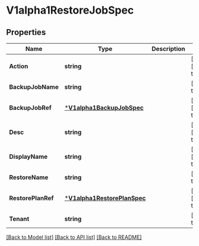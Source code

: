 # V1alpha1RestoreJobSpec

## Properties
Name | Type | Description | Notes
------------ | ------------- | ------------- | -------------
**Action** | **string** |  | [optional] [default to null]
**BackupJobName** | **string** |  | [default to null]
**BackupJobRef** | [***V1alpha1BackupJobSpec**](v1alpha1.BackupJobSpec.md) |  | [optional] [default to null]
**Desc** | **string** |  | [optional] [default to null]
**DisplayName** | **string** |  | [optional] [default to null]
**RestoreName** | **string** |  | [default to null]
**RestorePlanRef** | [***V1alpha1RestorePlanSpec**](v1alpha1.RestorePlanSpec.md) |  | [optional] [default to null]
**Tenant** | **string** |  | [default to null]

[[Back to Model list]](../README.md#documentation-for-models) [[Back to API list]](../README.md#documentation-for-api-endpoints) [[Back to README]](../README.md)


